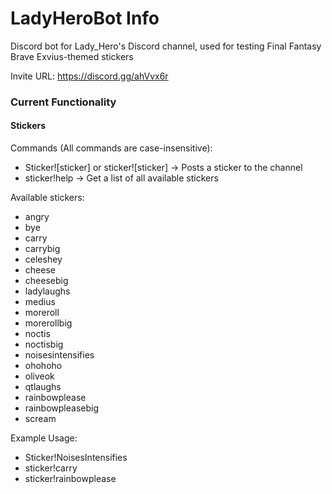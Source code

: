 # LadyHeroBot Info
Discord bot for Lady_Hero's Discord channel, used for testing Final Fantasy Brave Exvius-themed stickers

Invite URL: https://discord.gg/ahVvx6r

### Current Functionality

#### Stickers
Commands (All commands are case-insensitive):
* Sticker![sticker] or sticker![sticker]  →  Posts a sticker to the channel
* sticker!help  →  Get a list of all available stickers

Available stickers:
* angry
* bye
* carry
* carrybig
* celeshey
* cheese
* cheesebig
* ladylaughs
* medius
* moreroll
* morerollbig
* noctis
* noctisbig
* noisesintensifies
* ohohoho
* oliveok
* qtlaughs
* rainbowplease
* rainbowpleasebig
* scream

Example Usage:
* Sticker!NoisesIntensifies
* sticker!carry
* sticker!rainbowplease